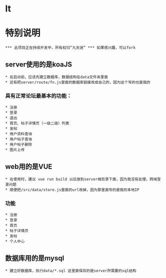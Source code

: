 # lt
# 特别说明
`
*** 此项目正在持续开发中，所有权归“九天逍”
*** 如果感兴趣，可以fork
`
## server使用的是koaJS
````````````````````
* 在启动前，应该先建立数据库，数据结构在data文件夹里面
* 还有把server/route/fn.js里面的数据库链接改成自己的，因为这个写的也是我的
````````````````````
### 具有正常论坛最基本的功能：
````````````````````
* 注册
* 登录
* 退出
* 首页、帖子详情页（一级二级）列表
* 发帖
* 用户资料查询
* 用户帖子查询
* 用户帖子删除
* 图片上传
````````````````````
## web用的是VUE 
````````````````````
* 在使用时，建议 vue run build 以后放到server根目录下面，因为我没有处理，跨域登录问题
* 顺便把/src/data/store.js里面的url改掉，因为那里面写的是我的本地IP
````````````````````
### 功能
````````````````````
* 注册
* 登录
* 首页
* 帖子详情页
* 发帖
* 个人中心
````````````````````
## 数据库用的是mysql
````````````````````
* 建立好数据库，执行data/*.sql 这里面保存的是server所需要的sql结构
````````````````````


